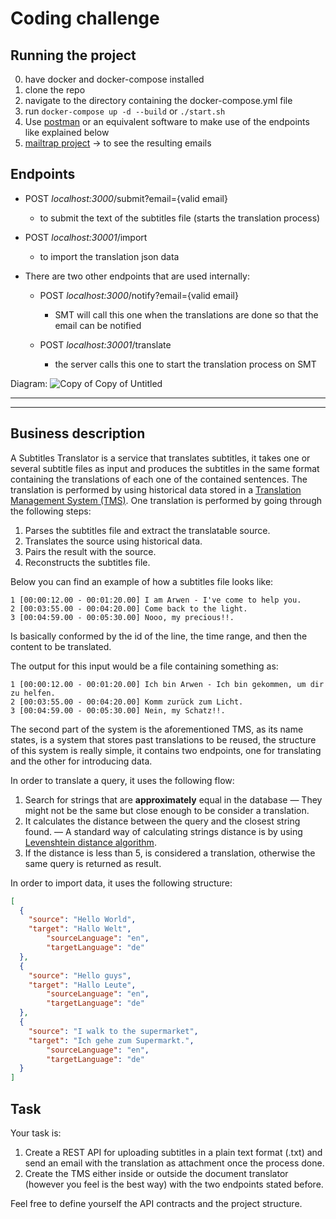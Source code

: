 # Coding challenge

## Running the project

0. have docker and docker-compose installed
1. clone the repo
2. navigate to the directory containing the docker-compose.yml file
3. run ``docker-compose up -d --build`` or ``./start.sh``
4. Use [postman](https://www.getpostman.com/) or an equivalent software to make use of the endpoints like explained below
5. [mailtrap project](https://mailtrap.io/share/854980/76f94f46f1d04131eeae79a3639984a0) -> to see the resulting emails
## Endpoints

- POST _localhost:3000_/submit?email={valid email}
  - to submit the text of the subtitles file (starts the translation process)

- POST _localhost:30001_/import
  - to import the translation json data

- There are two other endpoints that are used internally:
  - POST _localhost:3000_/notify?email={valid email}
    - SMT will call this one when the translations are done so that the email can be notified

  - POST _localhost:30001_/translate
    - the server calls this one to start the translation process on SMT

Diagram:
![Copy of Copy of Untitled](https://user-images.githubusercontent.com/14142563/101345340-d1b0ed00-387e-11eb-8a47-41c6548e9677.png)

-----
-----

## Business description

A Subtitles Translator is a service that translates subtitles, it takes one or several subtitle files as input and produces the subtitles in the same format containing the translations of each one of the contained sentences. The translation is performed by using historical data stored in a [Translation Management System (TMS)](https://en.wikipedia.org/wiki/Translation_management_system). One translation is performed by going through the following steps:

1. Parses the subtitles file and extract the translatable source.
2. Translates the source using historical data.
3. Pairs the result with the source.
4. Reconstructs the subtitles file.

Below you can find an example of how a subtitles file looks like:

```
1 [00:00:12.00 - 00:01:20.00] I am Arwen - I've come to help you.
2 [00:03:55.00 - 00:04:20.00] Come back to the light.
3 [00:04:59.00 - 00:05:30.00] Nooo, my precious!!.
```

Is basically conformed by the id of the line, the time range, and then the content to be translated.

The output for this input would be a file containing something as:

```
1 [00:00:12.00 - 00:01:20.00] Ich bin Arwen - Ich bin gekommen, um dir zu helfen.
2 [00:03:55.00 - 00:04:20.00] Komm zurück zum Licht.
3 [00:04:59.00 - 00:05:30.00] Nein, my Schatz!!.
```

The second part of the system is the aforementioned TMS, as its name states, is a system that stores past translations to be reused, the structure of this system is really simple, it contains two endpoints, one for translating and the other for introducing data. 

In order to translate a query, it uses the following flow:

1. Search for strings that are **approximately** equal in the database — They might not be the same but close enough to be consider a translation.
2. It calculates the distance between the query and the closest string found. — A standard way of calculating strings distance is by using [Levenshtein distance algorithm](https://en.wikipedia.org/wiki/Levenshtein_distance).
3. If the distance is less than 5, is considered a translation, otherwise the same query is returned as result.

In order to import data, it uses the following structure:

```json
[
  {
    "source": "Hello World",
    "target": "Hallo Welt",
		"sourceLanguage": "en",
		"targetLanguage": "de"
  },
  {
    "source": "Hello guys",
    "target": "Hallo Leute",
		"sourceLanguage": "en",
		"targetLanguage": "de"
  },
  {
    "source": "I walk to the supermarket",
    "target": "Ich gehe zum Supermarkt.",
		"sourceLanguage": "en",
		"targetLanguage": "de"
  }
]
```

## Task

Your task is:

1. Create a REST API for uploading subtitles in a plain text format (.txt) and send an email with the translation as attachment once the process done.
2. Create the TMS either inside or outside the document translator (however you feel is the best way) with the two endpoints stated before.

Feel free to define yourself the API contracts and the project structure.
